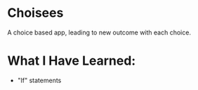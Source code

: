 # Choisees

A choice based app, leading to new outcome with each choice.

# What I Have Learned:
* "If" statements
